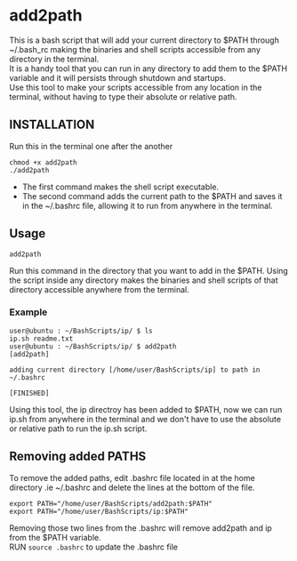 # add2path
This is a bash script that will add your current directory to $PATH through ~/.bash_rc making the binaries and shell scripts accessible from any directory in the terminal.  
It is a handy tool that you can run in any directory to add them to the $PATH variable and it will persists through shutdown and startups.  
Use this tool to make your scripts accessible from any location in the terminal, without having to type their absolute or relative path.

## INSTALLATION
Run this in the terminal one after the another
```
chmod +x add2path
./add2path

```
- The first command makes the shell script executable.  
- The second command adds the current path to the $PATH and saves it in the ~/.bashrc file, allowing it to run from anywhere in the terminal.  

## Usage
```
add2path
```

Run this command in the directory that you want to add in the $PATH. Using the script inside any directory makes the binaries and shell scripts of that directory accessible anywhere from the terminal.

### Example
```
user@ubuntu : ~/BashScripts/ip/ $ ls
ip.sh readme.txt
user@ubuntu : ~/BashScripts/ip/ $ add2path
[add2path]

adding current directory [/home/user/BashScripts/ip] to path in ~/.bashrc 

[FINISHED]

```
Using this tool, the ip directroy has been added to $PATH, now we can run ip.sh from anywhere in the terminal and we don't have to use the absolute or relative path to run the ip.sh script.

## Removing added PATHS
To remove the added paths, edit .bashrc file located in at the home directory .ie ~/.bashrc and delete the lines at the bottom of the file.  
```
export PATH="/home/user/BashScripts/add2path:$PATH"
export PATH="/home/user/BashScripts/ip:$PATH"

```

Removing those two lines from the .bashrc will remove add2path and ip from the $PATH variable.  
RUN ```source .bashrc``` to update the .bashrc file
